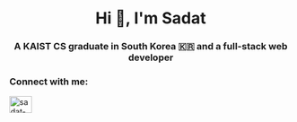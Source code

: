 <h1 align="center">Hi 👋, I'm Sadat</h1>
<h3 align="center">A KAIST CS graduate in South Korea 🇰🇷 and a full-stack web developer</h3>

<h3 align="left">Connect with me:</h3>
<p align="left">
<a href="https://linkedin.com/in/sadat-shams-chowdhury/" target="blank"><img align="center" src="https://raw.githubusercontent.com/rahuldkjain/github-profile-readme-generator/master/src/images/icons/Social/linked-in-alt.svg" alt="sadat-shams-chowdhury/" height="30" width="40" /></a>
</p>
